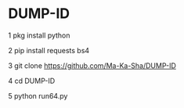 # DUMP-ID

1 pkg install python

2 pip install requests bs4

3 git clone https://github.com/Ma-Ka-Sha/DUMP-ID

4 cd DUMP-ID

5 python run64.py
